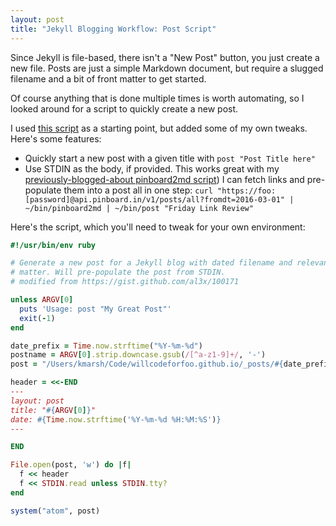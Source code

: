 ```yaml
---
layout: post
title: "Jekyll Blogging Workflow: Post Script"
---
```


Since Jekyll is file-based, there isn't a "New Post" button, you just create a new file. Posts are just a simple Markdown document, but require a slugged filename and a bit of front matter to get started.

Of course anything that is done multiple times is worth automating, so I looked around for a script to quickly create a new post.

I used [this script](https://gist.github.com/al3x/100171) as a starting point, but added some of my own tweaks. Here's some features:

* Quickly start a new post with a given title with `post "Post Title here"`
* Use STDIN as the body, if provided. This works great with my [previously-blogged-about pinboard2md script](/2014/10/27/jekyll-blogging-workflow-link-posts.html)) I can fetch links and pre-populate them into a post all in one step: `curl "https://foo:[password]@api.pinboard.in/v1/posts/all?fromdt=2016-03-01" | ~/bin/pinboard2md | ~/bin/post "Friday Link Review"`

Here's the script, which you'll need to tweak for your own environment:

```ruby
#!/usr/bin/env ruby

# Generate a new post for a Jekyll blog with dated filename and relevant front-
# matter. Will pre-populate the post from STDIN.
# modified from https://gist.github.com/al3x/100171

unless ARGV[0]
  puts 'Usage: post "My Great Post"'
  exit(-1)
end

date_prefix = Time.now.strftime("%Y-%m-%d")
postname = ARGV[0].strip.downcase.gsub(/[^a-z1-9]+/, '-')
post = "/Users/kmarsh/Code/willcodeforfoo.github.io/_posts/#{date_prefix}-#{postname}.md"

header = <<-END
---
layout: post
title: "#{ARGV[0]}"
date: #{Time.now.strftime('%Y-%m-%d %H:%M:%S')}
---

END

File.open(post, 'w') do |f|
  f << header
  f << STDIN.read unless STDIN.tty?
end

system("atom", post)
```
